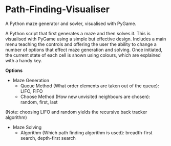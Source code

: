 # Path-Finding-Visualiser
A Python maze generator and sovler, visualised with PyGame.

A Python script that first generates a maze and then solves it. This is visualised with PyGame using a simple but 
effective design. Includes a main menu teaching the controls and offering the user the ability to change a number of 
options that effect maze generation and solving. Once initiated, the current state of each cell is shown using colours, 
which are explained with a handy key.

**Options**

* Maze Generation
  * Queue Method (What order elements are taken out of the queue): LIFO, FIFO
  * Choose Method (How new unvisited neighbours are chosen): random, first, last

(Note: choosing LIFO and random yields the recursive back tracker algorithm)

* Maze Solving
  * Algorithm (Which path finding algorithm is used): breadth-first search, depth-first search
